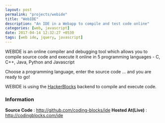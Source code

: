 ```yaml
---
layout: post
permalink: "projects/webide"
title: "WebIDE"
description: "An IDE in a Webapp to compile and test code online"
categories: [web, javascript]
date: 2017-04-14 12:32:27 +0530
tags: [web ide, jquery, javascript]
---
```


WEBIDE is an online compiler and debugging tool which allows you to
compile source code and execute it online in 5 programming
languages - C, C++, Java, Python and Javascript

Choose a programming language, enter the source code ... and you are
ready to go!

WEBIDE is using the [HackerBlocks](http://hackerblocks.com) backend to
 compile and execute code.


### Information

**Source Code** : <http://github.com/coding-blocks/ide>
**Hosted At(Live)** : <http://codingblocks.com/ide>


